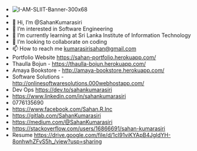 - ![I-AM-SLIIT-Banner-300x68](https://user-images.githubusercontent.com/86103554/130056846-690d633c-0a3f-4c43-b5d0-12f67080ec90.jpg)
- 
- 👋 Hi, I’m @SahanKumarasiri
- 👀 I’m interested in Software Engineering
- 🌱 I’m currently learning at Sri Lanka Institute of Information Technology 
- 💞️ I’m looking to collaborate on coding
- 📫 How to reach me kumarasirisahan@gmail.com 
- Portfolio Website https://sahan-portfolio.herokuapp.com/
- Thaulla Bojun - https://thaulla-bojun.herokuapp.com/
- Amaya Bookstore - http://amaya-bookstore.herokuapp.com/
- Software Solutions - http://onlinesoftwaresolutions.000webhostapp.com/
- Dev Ops https://dev.to/sahankumarasiri
- https://www.linkedin.com/in/sahankumarasiri 
- 0776135690 
- https://www.facebook.com/Sahan.R.Inc
- https://gitlab.com/SahanKumarasiri
- https://medium.com/@SahanKumarasiri
- https://stackoverflow.com/users/16866691/sahan-kumarasiri
- Resume https://drive.google.com/file/d/1cI91viKYApB4JgIdYH-8onhwhZFvS5h_/view?usp=sharing
<!---
SahanKumarasiri/SahanKumarasiri is a ✨ special ✨ repository because its `README.md` (this file) appears on your GitHub profile.
You can click the Preview link to take a look at your changes.
--->
